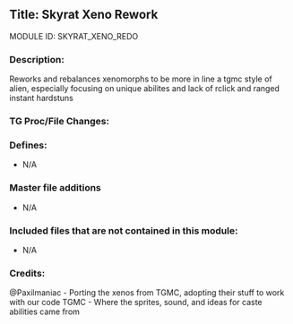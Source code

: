 ## Title: Skyrat Xeno Rework

MODULE ID: SKYRAT_XENO_REDO

### Description:

Reworks and rebalances xenomorphs to be more in line a tgmc style of alien, especially focusing on unique abilites and lack of rclick and ranged instant hardstuns

### TG Proc/File Changes:

<!-- If you had to edit, or append to any core procs in the process of making this PR, list them here. APPEND: Also, please include any files that you've changed. .DM files that is. -->

### Defines:

- N/A

### Master file additions

- N/A

### Included files that are not contained in this module:

- N/A

### Credits:

@Paxilmaniac - Porting the xenos from TGMC, adopting their stuff to work with our code
TGMC - Where the sprites, sound, and ideas for caste abilities came from
